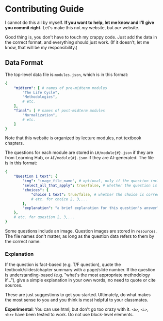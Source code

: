 # Contributing Guide

I cannot do this all by myself. **If you want to help, let me know and I'll give you commit right.** Let's make this not *my* website, but *our* website.

Good thing is, you don't have to touch my crappy code. Just add the data in the correct format, and everything should just work. (If it doesn't, let me know, that will be my responsibility.)

## Data Format

The top-level data file is `modules.json`, which is in this format:

```yaml
{
    "midterm": [ # names of pre-midterm modules
        "The Life Cycle",
        "Methodologies",
        # etc.
    ],
    "final": [ # names of post-midterm modules
        "Normalization",
        # etc.
    ]
}
```

Note that this website is organized by lecture modules, not textbook chapters.

The questions for each module are stored in `LH/module{#}.json` if they are from Learning Hub, or `AI/module{#}.json` if they are AI-generated. The file is in this format:

```yaml
{
    "Question 1 text": {
        "img": "image_file_name", # optional, only if the question includes an image
        "select_all_that_apply": true/false, # whether the question is multi-select
        "choices": {
            "choice 1 text": true/false, # whether the choice is correct
            # etc. for choice 2, 3,...
        },
        "explanation": "a brief explanation for this question's answer" # optional
    },
    # etc. for question 2, 3,...
}

```

Some questions include an image. Question images are stored in `resources`. The file names don't matter, as long as the question data refers to them by the correct name.

### Explanation

If the question is fact-based (e.g. T/F question), quote the textbook/slides/chapter summary with a page/slide number. If the question is understanding-based (e.g. "what's the most appropriate methodology if..."), give a simple explanation in your own words, no need to quote or cite sources.

These are just suggestions to get you started. Ultimately, do what makes the most sense to you and you think is most helpful to your classmates.

**Experimental**: You can use html, but don't go too crazy with it. `<b>`, `<i>`, `<br>` have been tested to work. Do not use block-level elements.
